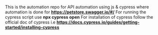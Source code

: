This is the automation repo for API automation using js & cypress where automation is done for **https://petstore.swagger.io/#/**
For running the cypress script use **npx cypress open** 
For installation of cypress follow the official doc of cypress i.e **https://docs.cypress.io/guides/getting-started/installing-cypress**
